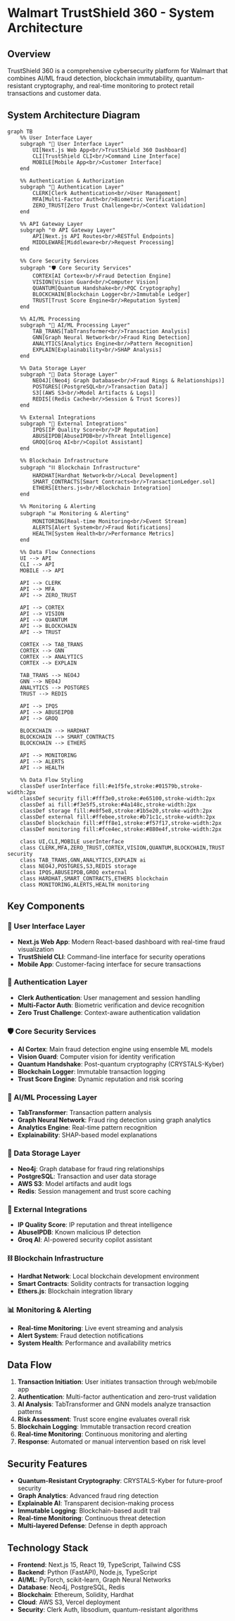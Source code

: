 # Walmart TrustShield 360 - System Architecture

## Overview
TrustShield 360 is a comprehensive cybersecurity platform for Walmart that combines AI/ML fraud detection, blockchain immutability, quantum-resistant cryptography, and real-time monitoring to protect retail transactions and customer data.

## System Architecture Diagram

```mermaid
graph TB
    %% User Interface Layer
    subgraph "🎨 User Interface Layer"
        UI[Next.js Web App<br/>TrustShield 360 Dashboard]
        CLI[TrustShield CLI<br/>Command Line Interface]
        MOBILE[Mobile App<br/>Customer Interface]
    end

    %% Authentication & Authorization
    subgraph "🔐 Authentication Layer"
        CLERK[Clerk Authentication<br/>User Management]
        MFA[Multi-Factor Auth<br/>Biometric Verification]
        ZERO_TRUST[Zero Trust Challenge<br/>Context Validation]
    end

    %% API Gateway Layer
    subgraph "🌐 API Gateway Layer"
        API[Next.js API Routes<br/>RESTful Endpoints]
        MIDDLEWARE[Middleware<br/>Request Processing]
    end

    %% Core Security Services
    subgraph "🛡️ Core Security Services"
        CORTEX[AI Cortex<br/>Fraud Detection Engine]
        VISION[Vision Guard<br/>Computer Vision]
        QUANTUM[Quantum Handshake<br/>PQC Cryptography]
        BLOCKCHAIN[Blockchain Logger<br/>Immutable Ledger]
        TRUST[Trust Score Engine<br/>Reputation System]
    end

    %% AI/ML Processing
    subgraph "🧠 AI/ML Processing Layer"
        TAB_TRANS[TabTransformer<br/>Transaction Analysis]
        GNN[Graph Neural Network<br/>Fraud Ring Detection]
        ANALYTICS[Analytics Engine<br/>Pattern Recognition]
        EXPLAIN[Explainability<br/>SHAP Analysis]
    end

    %% Data Storage Layer
    subgraph "💾 Data Storage Layer"
        NEO4J[(Neo4j Graph Database<br/>Fraud Rings & Relationships)]
        POSTGRES[(PostgreSQL<br/>Transaction Data)]
        S3[(AWS S3<br/>Model Artifacts & Logs)]
        REDIS[(Redis Cache<br/>Session & Trust Scores)]
    end

    %% External Integrations
    subgraph "🔗 External Integrations"
        IPQS[IP Quality Score<br/>IP Reputation]
        ABUSEIPDB[AbuseIPDB<br/>Threat Intelligence]
        GROQ[Groq AI<br/>Copilot Assistant]
    end

    %% Blockchain Infrastructure
    subgraph "⛓️ Blockchain Infrastructure"
        HARDHAT[Hardhat Network<br/>Local Development]
        SMART_CONTRACTS[Smart Contracts<br/>TransactionLedger.sol]
        ETHERS[Ethers.js<br/>Blockchain Integration]
    end

    %% Monitoring & Alerting
    subgraph "📊 Monitoring & Alerting"
        MONITORING[Real-time Monitoring<br/>Event Stream]
        ALERTS[Alert System<br/>Fraud Notifications]
        HEALTH[System Health<br/>Performance Metrics]
    end

    %% Data Flow Connections
    UI --> API
    CLI --> API
    MOBILE --> API
    
    API --> CLERK
    API --> MFA
    API --> ZERO_TRUST
    
    API --> CORTEX
    API --> VISION
    API --> QUANTUM
    API --> BLOCKCHAIN
    API --> TRUST
    
    CORTEX --> TAB_TRANS
    CORTEX --> GNN
    CORTEX --> ANALYTICS
    CORTEX --> EXPLAIN
    
    TAB_TRANS --> NEO4J
    GNN --> NEO4J
    ANALYTICS --> POSTGRES
    TRUST --> REDIS
    
    API --> IPQS
    API --> ABUSEIPDB
    API --> GROQ
    
    BLOCKCHAIN --> HARDHAT
    BLOCKCHAIN --> SMART_CONTRACTS
    BLOCKCHAIN --> ETHERS
    
    API --> MONITORING
    API --> ALERTS
    API --> HEALTH
    
    %% Data Flow Styling
    classDef userInterface fill:#e1f5fe,stroke:#01579b,stroke-width:2px
    classDef security fill:#fff3e0,stroke:#e65100,stroke-width:2px
    classDef ai fill:#f3e5f5,stroke:#4a148c,stroke-width:2px
    classDef storage fill:#e8f5e8,stroke:#1b5e20,stroke-width:2px
    classDef external fill:#ffebee,stroke:#b71c1c,stroke-width:2px
    classDef blockchain fill:#fff8e1,stroke:#f57f17,stroke-width:2px
    classDef monitoring fill:#fce4ec,stroke:#880e4f,stroke-width:2px
    
    class UI,CLI,MOBILE userInterface
    class CLERK,MFA,ZERO_TRUST,CORTEX,VISION,QUANTUM,BLOCKCHAIN,TRUST security
    class TAB_TRANS,GNN,ANALYTICS,EXPLAIN ai
    class NEO4J,POSTGRES,S3,REDIS storage
    class IPQS,ABUSEIPDB,GROQ external
    class HARDHAT,SMART_CONTRACTS,ETHERS blockchain
    class MONITORING,ALERTS,HEALTH monitoring
```

## Key Components

### 🎨 User Interface Layer
- **Next.js Web App**: Modern React-based dashboard with real-time fraud visualization
- **TrustShield CLI**: Command-line interface for security operations
- **Mobile App**: Customer-facing interface for secure transactions

### 🔐 Authentication Layer
- **Clerk Authentication**: User management and session handling
- **Multi-Factor Auth**: Biometric verification and device recognition
- **Zero Trust Challenge**: Context-aware authentication validation

### 🛡️ Core Security Services
- **AI Cortex**: Main fraud detection engine using ensemble ML models
- **Vision Guard**: Computer vision for identity verification
- **Quantum Handshake**: Post-quantum cryptography (CRYSTALS-Kyber)
- **Blockchain Logger**: Immutable transaction logging
- **Trust Score Engine**: Dynamic reputation and risk scoring

### 🧠 AI/ML Processing Layer
- **TabTransformer**: Transaction pattern analysis
- **Graph Neural Network**: Fraud ring detection using graph analytics
- **Analytics Engine**: Real-time pattern recognition
- **Explainability**: SHAP-based model explanations

### 💾 Data Storage Layer
- **Neo4j**: Graph database for fraud ring relationships
- **PostgreSQL**: Transaction and user data storage
- **AWS S3**: Model artifacts and audit logs
- **Redis**: Session management and trust score caching

### 🔗 External Integrations
- **IP Quality Score**: IP reputation and threat intelligence
- **AbuseIPDB**: Known malicious IP detection
- **Groq AI**: AI-powered security copilot assistant

### ⛓️ Blockchain Infrastructure
- **Hardhat Network**: Local blockchain development environment
- **Smart Contracts**: Solidity contracts for transaction logging
- **Ethers.js**: Blockchain integration library

### 📊 Monitoring & Alerting
- **Real-time Monitoring**: Live event streaming and analysis
- **Alert System**: Fraud detection notifications
- **System Health**: Performance and availability metrics

## Data Flow

1. **Transaction Initiation**: User initiates transaction through web/mobile app
2. **Authentication**: Multi-factor authentication and zero-trust validation
3. **AI Analysis**: TabTransformer and GNN models analyze transaction patterns
4. **Risk Assessment**: Trust score engine evaluates overall risk
5. **Blockchain Logging**: Immutable transaction record creation
6. **Real-time Monitoring**: Continuous monitoring and alerting
7. **Response**: Automated or manual intervention based on risk level

## Security Features

- **Quantum-Resistant Cryptography**: CRYSTALS-Kyber for future-proof security
- **Graph Analytics**: Advanced fraud ring detection
- **Explainable AI**: Transparent decision-making process
- **Immutable Logging**: Blockchain-based audit trail
- **Real-time Monitoring**: Continuous threat detection
- **Multi-layered Defense**: Defense in depth approach

## Technology Stack

- **Frontend**: Next.js 15, React 19, TypeScript, Tailwind CSS
- **Backend**: Python (FastAPI), Node.js, TypeScript
- **AI/ML**: PyTorch, scikit-learn, Graph Neural Networks
- **Database**: Neo4j, PostgreSQL, Redis
- **Blockchain**: Ethereum, Solidity, Hardhat
- **Cloud**: AWS S3, Vercel deployment
- **Security**: Clerk Auth, libsodium, quantum-resistant algorithms

